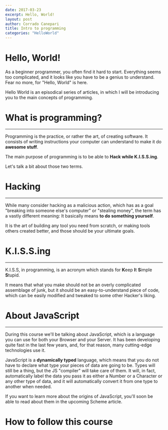 ```yaml
---
date: 2017-03-23
excerpt: Hello, World!
layout: post
author: Corrado Canepari
title: Intro to programming
categories: "HelloWorld"
---
```


# Hello, World!
As a beginner programmer, you often find it hard to start. Everything seems too complicated, and it looks like you have to be a genius to understand. Fear no more, for "Hello, World" is here.

Hello World is an episodical series of articles, in which I will be introducing you to the main concepts of programming.

# What is programming?
---

Programming is the practice, or rather the art, of creating software. It consists of writing instructions your computer can understand to make it do **awesome stuff**.

The main purpose of programming is to be able to **Hack while K.I.S.S.ing**.

Let's talk a bit about those two terms.

# Hacking
---

While many consider hacking as a malicious action, which has as a goal "breaking into someone else's computer" or "stealing money", the term has a vastly different meaning: It basically means **to do something yourself**.

It is the art of building any tool you need from scratch, or making tools others created better, and those should be your ultimate goals.

# K.I.S.S.ing
---

K.I.S.S, in programming, is an acronym which stands for **K**eep **I**t **S**imple **S**tupid.

It means that what you make should not be an overly complicated assemblage of junk, but it should be an easy-to-understand piece of code, which can be easily modified and tweaked to some other Hacker's liking.

# About JavaScript
---

During this course we'll be talking about JavaScript, which is a language you can use for both your Browser and your Server. It has been developing quite fast in the last few years, and, for that reason, many cutting-edge technologies use it.

JavaScript is a **dynamically typed** language, which means that you do not have to declare what type your pieces of data are going to be. Types will still be a thing, but the JS "compiler" will take care of them. It will, in fact, automatically label the data you pass it as either a Number or a Character or any other type of data, and it will automatically convert it from one type to another when needed.

If you want to learn more about the origins of JavaScript, you'll soon be able to read about them in the upcoming Scheme article.

# How to follow this course
